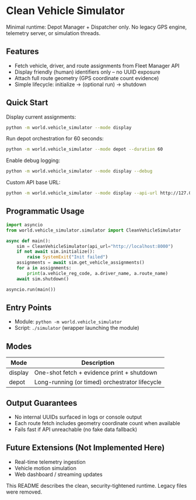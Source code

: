 Clean Vehicle Simulator
=======================

Minimal runtime: Depot Manager + Dispatcher only. No legacy GPS engine, telemetry server, or simulation threads.

Features
--------

* Fetch vehicle, driver, and route assignments from Fleet Manager API
* Display friendly (human) identifiers only – no UUID exposure
* Attach full route geometry (GPS coordinate count evidence)
* Simple lifecycle: initialize → (optional run) → shutdown

Quick Start
-----------

Display current assignments:

```bash
python -m world.vehicle_simulator --mode display
```

Run depot orchestration for 60 seconds:

```bash
python -m world.vehicle_simulator --mode depot --duration 60
```

Enable debug logging:

```bash
python -m world.vehicle_simulator --mode display --debug
```

Custom API base URL:

```bash
python -m world.vehicle_simulator --mode display --api-url http://127.0.0.1:8000
```

Programmatic Usage
------------------

```python
import asyncio
from world.vehicle_simulator.simulator import CleanVehicleSimulator

async def main():
	sim = CleanVehicleSimulator(api_url="http://localhost:8000")
	if not await sim.initialize():
		raise SystemExit("Init failed")
	assignments = await sim.get_vehicle_assignments()
	for a in assignments:
		print(a.vehicle_reg_code, a.driver_name, a.route_name)
	await sim.shutdown()

asyncio.run(main())
```

Entry Points
------------

* Module: `python -m world.vehicle_simulator`
* Script: `./simulator` (wrapper launching the module)

Modes
-----

| Mode    | Description                                    |
|---------|------------------------------------------------|
| display | One-shot fetch + evidence print + shutdown     |
| depot   | Long-running (or timed) orchestrator lifecycle |

Output Guarantees
-----------------

* No internal UUIDs surfaced in logs or console output
* Each route fetch includes geometry coordinate count when available
* Fails fast if API unreachable (no fake data fallback)

Future Extensions (Not Implemented Here)
----------------------------------------

* Real-time telemetry ingestion
* Vehicle motion simulation
* Web dashboard / streaming updates

This README describes the clean, security-tightened runtime. Legacy files were removed.

